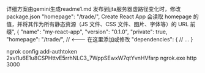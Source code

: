 详细方案由gemini生成readme1.md
发布到jjta服务器虚路径变化时，修改package.json 
"homepage": "/trade/",   Create React App 会读取 homepage 的值，并将其作为所有静态资源（JS 文件、CSS 文件、图片、字体等）的 URL 前缀",
{
  "name": "my-react-app",
  "version": "0.1.0",
  "private": true,
  "homepage": "/trade/", // <--- 在这里添加或修改
  "dependencies": {
    // ...
}

ngrok config add-authtoken 2xvl1u6E1u8CSPHttvE5rrhNLC3_7WppSEwxW7qtYvnHVfarp
ngrok.exe http 3000 